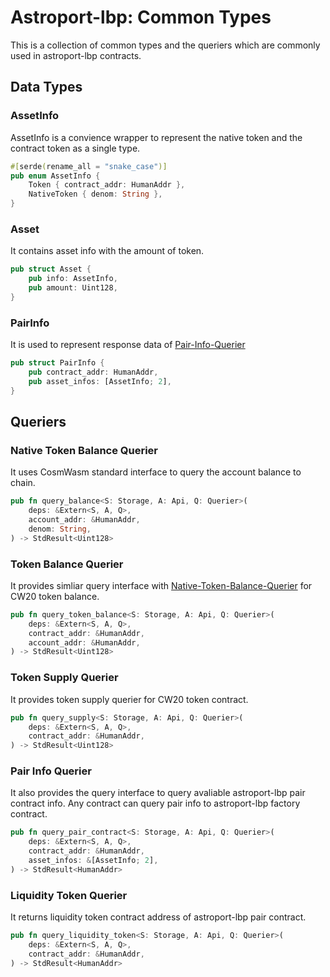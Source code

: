 # Astroport-lbp: Common Types

This is a collection of common types and the queriers which are commonly used in astroport-lbp contracts.

## Data Types

### AssetInfo

AssetInfo is a convience wrapper to represent the native token and the contract token as a single type.

```rust
#[serde(rename_all = "snake_case")]
pub enum AssetInfo {
    Token { contract_addr: HumanAddr },
    NativeToken { denom: String },
}
```

### Asset

It contains asset info with the amount of token. 

```rust
pub struct Asset {
    pub info: AssetInfo,
    pub amount: Uint128,
}
```

### PairInfo

It is used to represent response data of [Pair-Info-Querier](#Pair-Info-Querier)

```rust
pub struct PairInfo {
    pub contract_addr: HumanAddr,
    pub asset_infos: [AssetInfo; 2],
}
```
## Queriers

### Native Token Balance Querier

It uses CosmWasm standard interface to query the account balance to chain.

```rust
pub fn query_balance<S: Storage, A: Api, Q: Querier>(
    deps: &Extern<S, A, Q>,
    account_addr: &HumanAddr,
    denom: String,
) -> StdResult<Uint128>
```

### Token Balance Querier

It provides simliar query interface with [Native-Token-Balance-Querier](Native-Token-Balance-Querier) for CW20 token balance. 

```rust
pub fn query_token_balance<S: Storage, A: Api, Q: Querier>(
    deps: &Extern<S, A, Q>,
    contract_addr: &HumanAddr,
    account_addr: &HumanAddr,
) -> StdResult<Uint128>
```

### Token Supply Querier

It provides token supply querier for CW20 token contract.

```rust
pub fn query_supply<S: Storage, A: Api, Q: Querier>(
    deps: &Extern<S, A, Q>,
    contract_addr: &HumanAddr,
) -> StdResult<Uint128>
```

### Pair Info Querier

It also provides the query interface to query avaliable astroport-lbp pair contract info. Any contract can query pair info to astroport-lbp factory contract.

```rust
pub fn query_pair_contract<S: Storage, A: Api, Q: Querier>(
    deps: &Extern<S, A, Q>,
    contract_addr: &HumanAddr,
    asset_infos: &[AssetInfo; 2],
) -> StdResult<HumanAddr>
```

### Liquidity Token Querier

It returns liquidity token contract address of astroport-lbp pair contract. 

```rust
pub fn query_liquidity_token<S: Storage, A: Api, Q: Querier>(
    deps: &Extern<S, A, Q>,
    contract_addr: &HumanAddr,
) -> StdResult<HumanAddr>
```
